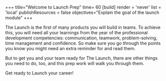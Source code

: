 +++
title="Welcome to Launch Prep"
time= 60
[build]
  render = 'never'
  list = 'local'
  publishResources = false
objectives="Explain the goal of the launch module"
+++

The Launch is the first of many products you will build in teams. To achieve
this, you will need all your learnings from the year of the professional
development competencies: communication, teamwork, problem-solving, time
management and confidence. So make sure you go through the points you know you
might need an extra reminder for and read them.

But to get you and your team ready for The Launch, there are other things you need to do, too, and this prep work will walk you through them.

Get ready to Launch your career!
